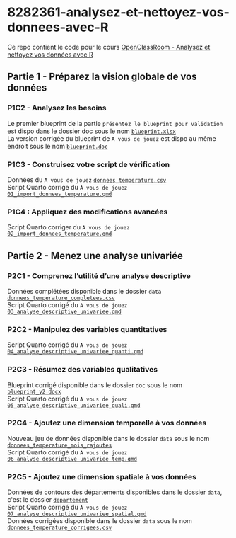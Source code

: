 # 8282361-analysez-et-nettoyez-vos-donnees-avec-R

Ce repo contient le code pour le cours [OpenClassRoom - Analysez et nettoyez vos données avec R]()  

## Partie 1 - Préparez la vision globale de vos données

### P1C2 - Analysez les besoins  
Le premier blueprint de la partie `présentez le blueprint pour validation` est dispo dans le dossier doc sous le nom [`blueprint.xlsx`](doc/blueprint.xlsx)  
La version corrigée du blueprint de `A vous de jouez` est dispo au même endroit sous le nom [`blueprint.doc`](doc/blueprint.docx)  

### P1C3 - Construisez votre script de vérification  
Données du `A vous de jouez` [`donnees_temperature.csv`](data/donnees_temperature.csv)  
Script Quarto corrige du `A vous de jouez` [`01_import_donnees_temperature.qmd`](01_import_donnees_temperature.qmd)  
  
### P1C4 : Appliquez des modifications avancées  
Script Quarto corriger du `A vous de jouez` [`02_import_donnees_temperature.qmd`](02_import_donnees_temperature.qmd)   
  
## Partie 2 - Menez une analyse univariée  
  
### P2C1 - Comprenez l’utilité d’une analyse descriptive  
Données complétées disponible dans le dossier `data` [`donnees_temperature_completees.csv`](data/donnees_temperature_completees.csv)  
Script Quarto corrigé du `A vous de jouez` [`03_analyse_descriptive_univariee.qmd`](03_analyse_descriptive_univariee.qmd)  
  
### P2C2 - Manipulez des variables quantitatives  
Script Quarto corrigé du `A vous de jouez` [`04_analyse_descriptive_univariee_quanti.qmd`](04_analyse_descriptive_univariee_quanti.qmd)  
  
### P2C3 - Résumez des variables qualitatives   
Blueprint corrigé disponible dans le dossier `doc` sous le nom [`blueprint_v2.docx`](doc/blueprint_v2.docx)  
Script Quarto corrigé du `A vous de jouez` [`05_analyse_descriptive_univariee_quali.qmd`](05_analyse_descriptive_univariee_quali.qmd)  
  
### P2C4 - Ajoutez une dimension temporelle à vos données  
Nouveau jeu de données disponible dans le dossier `data` sous le nom [`donnees_temperature_mois_rajoutes`](data/donnees_temperature_mois_rajoutes.csv)  
Script Quarto corrigé du `A vous de jouez` [`06_analyse_descriptive_univariee_temp.qmd`](06_analyse_descriptive_univariee_temp.qmd)  
  
### P2C5 - Ajoutez une dimension spatiale à vos données  
Données de contours des départements disponibles dans le dossier `data`, c'est le dossier [`departement`](data/departement)  
Script Quarto corrigé du `A vous de jouez` [`07_analyse_descriptive_univariee_spatial.qmd`](07_analyse_descriptive_univariee_spatial.qmd)  
Données corrigées disponible dans le dossier `data` sous le nom  [`donnees_temperature_corrigees.csv`](data/donnees_temperature_corrigees.csv)  




